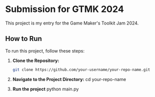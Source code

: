 # Submission for GTMK 2024

This project is my entry for the Game Maker's Toolkit Jam 2024.

## How to Run

To run this project, follow these steps:

1. **Clone the Repository:**

   ```bash
   git clone https://github.com/your-username/your-repo-name.git
   
2. **Navigate to the Project Directory:**
cd your-repo-name
3. **Run the project**
  python main.py
